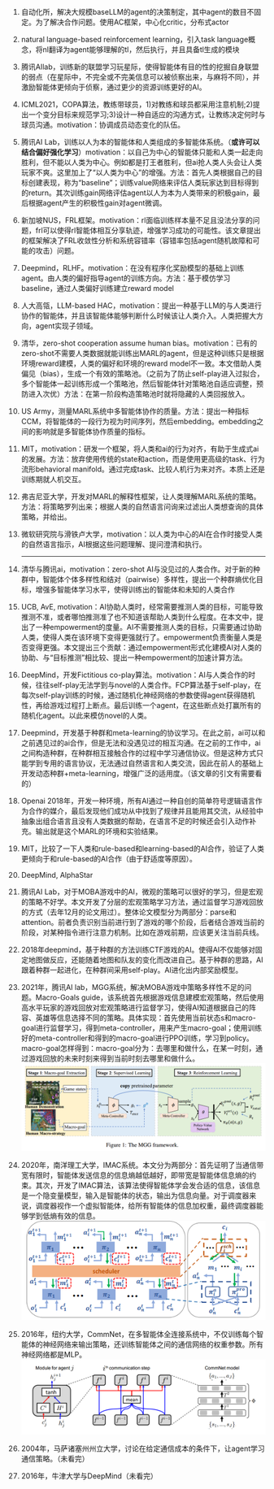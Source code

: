 1. 自动化所，解决大规模baseLLM的agent的决策制定，其中agent的数目不固定。为了解决合作问题。使用AC框架，中心化critic，分布式actor

2. natural language-based reinforcement learning，引入task language概念，将nl翻译为agent能够理解的tl，然后执行，并且具备tl生成的模块

3. 腾讯AIlab，训练新的联盟学习玩星际，使得智能体有目的性的挖掘自身联盟的弱点（在星际中，不完全或不完美信息可以被侦察出来，与麻将不同），并激励智能体更倾向于侦察，通过更少的资源训练更好的AI。

4. ICML2021，COPA算法，教练带球员，1)对教练和球员都采用注意机制;2)提出一个变分目标来规范学习;3)设计一种自适应的沟通方式，让教练决定何时与球员沟通。motivation：协调成员动态变化的队伍。

5. 腾讯AI Lab，训练以人为本的智能体和人类组成的多智能体系统。（**或许可以结合偏好强化学习**）motivation：以自己为中心的智能体只能和人类一起走向胜利，但不能以人类为中心。例如都是打王者胜利，但ai抢人类人头会让人类玩家不爽。这里加上了“以人类为中心”的增强。方法：首先人类根据自己的目标创建表现，称为“baseline”；训练value网络来评估人类玩家达到目标得到的return。其次训练gain网络评估agent以人为本为人类带来的积极gain，最后根据agent产生的积极性gain对agent微调。

6. 新加坡NUS，FRL框架。motivation：rl面临训练样本量不足且没法分享的问题，frl可以使得rl智能体相互分享轨迹，增强学习成功的可能性。该文章提出的框架解决了FRL收敛性分析和系统容错率（容错率包括agent随机故障和可能的攻击）问题。

7. Deepmind，RLHF。motivation：在没有程序化奖励模型的基础上训练agent。由人类的偏好指导agent的训练方向。方法：基于模仿学习baseline，通过人类偏好训练建立reward model

8. 人大高瓴，LLM-based HAC，motivation：提出一种基于LLM的与人类进行协作的智能体，并且该智能体能够判断什么时候该让人类介入。人类把握大方向，agent实现子领域。

9. 清华，zero-shot cooperation assume human bias。motivation：已有的zero-shot不需要人类数据就能训练出MARL的agent，但是这种训练只是根据环境reward建模，人类的偏好和环境的reward model不一致。本文借助人类偏见（bias），生成一个有效的策略池。（之前为了防止self-play进入过拟合，多个智能体一起训练形成一个策略池，然后智能体针对策略池自适应调整，预防进入次优）方法：在第一阶段构造策略池时就将隐藏的人类回报放入。

10. US Army，测量MARL系统中多智能体协作的质量。方法：提出一种指标CCM，将智能体的一段行为视为时间序列，然后embedding。embedding之间的影响就是多智能体协作质量的指标。

11. MIT，motivation：研发一个框架，将人类和ai的行为对齐，有助于生成式ai的发展。方法：放弃使用传统的state和action，而是使用更高级的task、行为流形behavioral manifold。通过完成task、比较人机行为来对齐。本质上还是训练期就人机交互。

12. 弗吉尼亚大学，开发对MARL的解释性框架，让人类理解MARL系统的策略。方法：将策略罗列出来；根据人类的自然语言问询来过滤出人类想查询的具体策略，并给出。

13. 微软研究院与滑铁卢大学，motivation：以人类为中心的AI在合作时接受人类的自然语言指示，AI根据这些问题理解、提问澄清和执行。

    ---

14. 清华与腾讯ai，motivation：zero-shot AI与没见过的人类合作。对于新的种群中，智能体个体多样性和结对（pairwise）多样性，提出一个种群熵优化目标，增强多智能体学习水平，使得训练出的智能体和未知的人类合作

15. UCB, AvE, motivation：AI协助人类时，经常需要推测人类的目标，可能导致推测不准，或者哪怕推测准了也不知道该帮助人类到什么程度。在本文中，提出了一种empowerment的度量。AI不需要推测人类的目标，只需要通过协助人类，使得人类在该环境下变得更强就行了。empowerment负责衡量人类是否变得更强。本文提出三个贡献：通过empowerment形式化建模AI对人类的协助、与“目标推测”相比较、提出一种empowerment的加速计算方法。

16. DeepMind，开发Fictitious co-play算法。motivation：AI与人类合作的时候，往往self-play无法学到与novel的人类合作。FCP算法基于self-play，在每次self-play训练的时候，通过随机化神经网络的参数使得agent获得随机性，再给游戏过程打上断点。最后训练一个agent，在这些断点处打赢所有的随机化agent。以此来模仿novel的人类。

17. Deepmind，开发基于种群和meta-learning的协议学习。在此之前，ai可以和之前遇见过的ai合作，但是无法和没遇见过的相互沟通。在之前的工作中，ai之间构造种群，在种群相互接触合作的过程中学习通信协议。但是这种方式只能学到专用的语言协议，无法通过自然语言和人类交流，因此在前人的基础上开发动态种群+meta-learning，增强广泛的适用度。（该文章的引文有需要看的）

18. Openai 2018年，开发一种环境，所有AI通过一种自创的简单符号逻辑语言作为合作的媒介，最后发现他们成功从中找到了规律并且能用其交流，从经验中抽象出组合语言且没有人类数据的帮助，在语言不足的时候还会引入动作补充。输出就是这个MARL的环境和实验结果。

19. MIT，比较了一下人类和rule-based和learning-based的AI合作，验证了人类更倾向于和rule-based的AI合作（由于舒适度等原因）。

20. DeepMind, AlphaStar

21. 腾讯AI Lab，对于MOBA游戏中的AI，微观的策略可以很好的学习，但是宏观的策略不好学。本文开发了分层的宏观策略学习方法，通过监督学习游戏回放的方式（去年12月的论文用过）。整体论文模型分为两部分：parse和attention。前者负责识别当前进行到了游戏的哪个阶段，后者结合游戏当前的阶段，对某种指令进行注意力机制。比如在游戏前期，应该更关注当前兵线。

22. 2018年deepmind，基于种群的方法训练CTF游戏的AI。使得AI不仅能够对固定地图做反应，还能随着地图和队友的变化而改进自己。基于种群的思路，AI跟着种群一起进化，在种群间采用self-play。AI进化出内部奖励模型。

23. 2021年，腾讯AI lab，MGG系统，解决MOBA游戏中策略多样性不足的问题。Macro-Goals guide，该系统首先根据游戏信息建模宏观策略，然后使用高水平玩家的游戏回放对宏观策略进行监督学习，使得AI知道根据自己的阵容、英雄等信息选择不同的策略。具体实现：首先使用当前状态s和macro-goal进行监督学习，得到meta-controller，用来产生macro-goal；使用训练好的meta-controller和得到的macro-goal进行PPO训练，学习到policy。macro-goal怎样得到：macro-goal分为：去哪里和做什么，在某一时刻，通过游戏回放的未来时刻来得到当前时刻去哪里和做什么。![image-20240509164709314](./intro.assets/image-20240509164709314.png)

24. 2020年，南洋理工大学，IMAC系统。本文分为两部分：首先证明了当通信带宽有限时，智能体发送信息的信息熵越低越好，即带宽是智能体信息熵的约束。其次，开发了IMAC算法，该算法使得智能体学会发合适的信息，该信息是一个隐变量模型，输入是智能体的状态，输出为信息向量。对于调度器来说，调度器视作一个虚拟智能体，给所有智能体的信息加权重，最终调度器能够学到低熵有效的信息。![image-20240510221552682](./intro.assets/image-20240510221552682.png)

25. 2016年，纽约大学，CommNet，在多智能体全连接系统中，不仅训练每个智能体的神经网络来输出策略，还训练智能体之间的通信网络的权重参数。所有神经网络都是MLP。![image-20240510231009928](./intro.assets/image-20240510231009928.png)

26. 2004年，马萨诸塞州州立大学，讨论在给定通信成本的条件下，让agent学习通信策略。（未看完）

27. 2016年，牛津大学与DeepMind（未看完）
